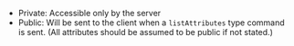 - Private: Accessible only by the server
- Public: Will be sent to the client when a `listAttributes` type command is sent. (All attributes should be assumed to be public if not stated.)